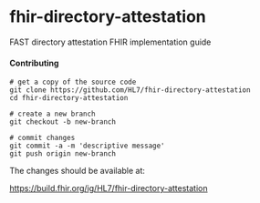 # fhir-directory-attestation
FAST directory attestation FHIR implementation guide


#### Contributing  

```shell
# get a copy of the source code
git clone https://github.com/HL7/fhir-directory-attestation 
cd fhir-directory-attestation

# create a new branch
git checkout -b new-branch

# commit changes
git commit -a -m 'descriptive message'
git push origin new-branch
```

The changes should be available at:  

https://build.fhir.org/ig/HL7/fhir-directory-attestation  

